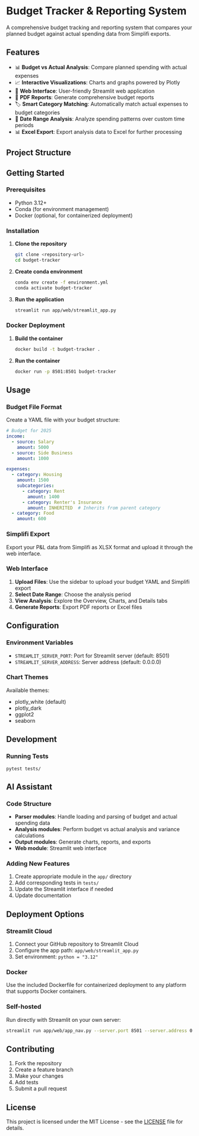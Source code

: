 # Budget Tracker & Reporting System

A comprehensive budget tracking and reporting system that compares your planned budget against actual spending data from Simplifi exports.

## Features

- 📊 **Budget vs Actual Analysis**: Compare planned spending with actual expenses
- 📈 **Interactive Visualizations**: Charts and graphs powered by Plotly
- 📱 **Web Interface**: User-friendly Streamlit web application
- 📄 **PDF Reports**: Generate comprehensive budget reports
- 🏷️ **Smart Category Matching**: Automatically match actual expenses to budget categories
- 📅 **Date Range Analysis**: Analyze spending patterns over custom time periods
- 📊 **Excel Export**: Export analysis data to Excel for further processing

## Project Structure


## Getting Started

### Prerequisites

- Python 3.12+
- Conda (for environment management)
- Docker (optional, for containerized deployment)

### Installation

1. **Clone the repository**
   ```bash
   git clone <repository-url>
   cd budget-tracker
   ```

2. **Create conda environment**
   ```bash
   conda env create -f environment.yml
   conda activate budget-tracker
   ```

3. **Run the application**
   ```bash
   streamlit run app/web/streamlit_app.py
   ```

### Docker Deployment

1. **Build the container**
   ```bash
   docker build -t budget-tracker .
   ```

2. **Run the container**
   ```bash
   docker run -p 8501:8501 budget-tracker
   ```

## Usage

### Budget File Format

Create a YAML file with your budget structure:

```yaml
# Budget for 2025
income:
  - source: Salary
    amount: 5000
  - source: Side Business
    amount: 1000

expenses:
  - category: Housing
    amount: 1500
    subcategories:
      - category: Rent
        amount: 1400
      - category: Renter's Insurance
        amount: INHERITED  # Inherits from parent category
  - category: Food
    amount: 600
```

### Simplifi Export
Export your P&L data from Simplifi as XLSX format and upload it through the web interface.
### Web Interface
1. **Upload Files**: Use the sidebar to upload your budget YAML and Simplifi export
2. **Select Date Range**: Choose the analysis period
3. **View Analysis**: Explore the Overview, Charts, and Details tabs
4. **Generate Reports**: Export PDF reports or Excel files

## Configuration
### Environment Variables
- `STREAMLIT_SERVER_PORT`: Port for Streamlit server (default: 8501)
- `STREAMLIT_SERVER_ADDRESS`: Server address (default: 0.0.0.0)

### Chart Themes
Available themes:
- plotly_white (default)
- plotly_dark
- ggplot2
- seaborn

## Development
### Running Tests
```shell
pytest tests/
```
## AI Assistant
### Code Structure
- **Parser modules**: Handle loading and parsing of budget and actual spending data
- **Analysis modules**: Perform budget vs actual analysis and variance calculations
- **Output modules**: Generate charts, reports, and exports
- **Web module**: Streamlit web interface

### Adding New Features
1. Create appropriate module in the `app/` directory
2. Add corresponding tests in `tests/`
3. Update the Streamlit interface if needed
4. Update documentation

## Deployment Options
### Streamlit Cloud
1. Connect your GitHub repository to Streamlit Cloud
2. Configure the app path: `app/web/streamlit_app.py`
3. Set environment: `python = "3.12"`

### Docker
Use the included Dockerfile for containerized deployment to any platform that supports Docker containers.

### Self-hosted
Run directly with Streamlit on your own server:
``` bash
streamlit run app/web/app_nav.py --server.port 8501 --server.address 0.0.0.0
```

## Contributing
1. Fork the repository
2. Create a feature branch
3. Make your changes
4. Add tests
5. Submit a pull request

## License
This project is licensed under the MIT License - see the [LICENSE](LICENSE) file for details.
